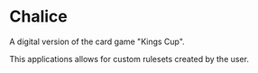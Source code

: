 # Chalice
A digital version of the card game "Kings Cup".

This applications allows for custom rulesets created by the user.

